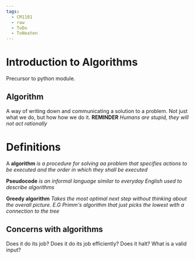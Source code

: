 ```yaml
---
tags:
  - CM1101
  - raw
  - ToDo
  - ToNeaten
---
```

# Introduction to Algorithms
Precursor to python module.
## Algorithm
A way of writing down and communicating a solution to a problem.
Not just what we do, but how how we do it.
**REMINDER** *Humans are stupid, they will not act rationally*
# Definitions
A **algorithm** *is a procedure for solving aa problem that specifies actions to be executed and the order in which they shall be executed*

**Pseudocode** *is an informal language similar to everyday English used to describe algorithms*

**Greedy algorithm** *Takes the most optimal next step without thinking about the overall picture. E.G Primm's algorithm that just picks the lowest with a connection to the tree*
## Concerns with algorithms
Does it do its job?
Does it do its job efficiently?
Does it halt?
What is a valid input?